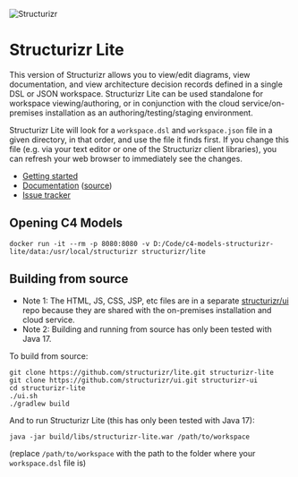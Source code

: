 ![Structurizr](https://static.structurizr.com/img/structurizr-banner.png)

# Structurizr Lite

This version of Structurizr allows you to view/edit diagrams, view documentation, and view architecture decision records defined in a single DSL or JSON workspace.
Structurizr Lite can be used standalone for workspace viewing/authoring, or in conjunction with the cloud service/on-premises installation as an authoring/testing/staging environment.

Structurizr Lite will look for a `workspace.dsl` and `workspace.json` file in a given directory, in that order, and use the file it finds first.
If you change this file (e.g. via your text editor or one of the Structurizr client libraries), you can refresh your web browser to immediately see the changes.

- [Getting started](https://structurizr.com/share/76352/documentation#getting-started)
- [Documentation](https://structurizr.com/share/76352/documentation) ([source](docs))
- [Issue tracker](https://github.com/structurizr/lite/issues)

## Opening C4 Models
`docker run -it --rm -p 8080:8080 -v D:/Code/c4-models-structurizr-lite/data:/usr/local/structurizr structurizr/lite`

## Building from source

- Note 1: The HTML, JS, CSS, JSP, etc files are in a separate [structurizr/ui](https://github.com/structurizr/ui) repo because they are shared with the on-premises installation and cloud service.
- Note 2: Building and running from source has only been tested with Java 17.

To build from source:

```
git clone https://github.com/structurizr/lite.git structurizr-lite
git clone https://github.com/structurizr/ui.git structurizr-ui
cd structurizr-lite
./ui.sh
./gradlew build
```

And to run Structurizr Lite (this has only been tested with Java 17):

```
java -jar build/libs/structurizr-lite.war /path/to/workspace
```

(replace `/path/to/workspace` with the path to the folder where your `workspace.dsl` file is)